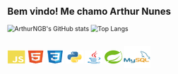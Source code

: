 ## Bem vindo! Me chamo Arthur Nunes


![ArthurNGB's GitHub stats](https://github-readme-stats.vercel.app/api?username=ArthurNGB&show_icons=true&theme=transparent)
![Top Langs](https://github-readme-stats.vercel.app/api/top-langs/?username=ArthurNGB&hide_progress=true&theme=transparent)

<div style="display: inline_block"><br>
  <img align="center" alt="Arthur-Js" height="30" width="40" src="https://raw.githubusercontent.com/devicons/devicon/master/icons/javascript/javascript-plain.svg">
  <img align="center" alt="arthur-HTML" height="30" width="40" src="https://raw.githubusercontent.com/devicons/devicon/master/icons/html5/html5-original.svg">
  <img align="center" alt="Arthur-CSS" height="30" width="40" src="https://raw.githubusercontent.com/devicons/devicon/master/icons/css3/css3-original.svg">
  <img align="center" alt="Arthur-Python" height="30" width="40" src="https://raw.githubusercontent.com/devicons/devicon/master/icons/python/python-original.svg">
  <img align="center" alt="Arthur-Java" height="30" width="40" src="https://raw.githubusercontent.com/devicons/devicon/refs/heads/master/icons/java/java-original.svg">
  <img align="center" alt="Arthur-Spring" height="30" width="40" src="https://raw.githubusercontent.com/devicons/devicon/refs/heads/master/icons/spring/spring-original.svg">
  <img align="center" alt="Arthur-MySQL" height="50" width="60" src="https://raw.githubusercontent.com/devicons/devicon/refs/heads/master/icons/mysql/mysql-original-wordmark.svg">
</div>
